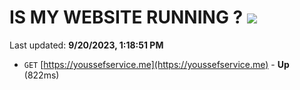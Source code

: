 # IS MY WEBSITE RUNNING ? [![](https://img.shields.io/static/v1?label=Sponsor&message=%E2%9D%A4&logo=GitHub&color=%23fe8e86)](https://github.com/sponsors/<username>)

Last updated: **9/20/2023, 1:18:51 PM**

- `GET` [https://youssefservice.me](https://youssefservice.me) - **Up** (822ms)
